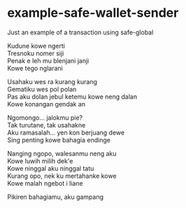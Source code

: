 # example-safe-wallet-sender
Just an example of a transaction using safe-global

Kudune kowe ngerti <br />
Tresnoku nomer siji <br />
Penak e leh mu blenjani janji <br />
Kowe tego nglarani <br />

Usahaku wes ra kurang kurang <br />
Gematiku wes pol polan <br />
Pas aku dolan jebul ketemu kowe neng dalan <br />
Kowe konangan gendak an <br />

Ngomongo... jalokmu pie? <br />
Tak turutane, tak usahakne <br />
Aku ramasalah... yen kon berjuang dewe <br />
Sing penting kowe bahagia endinge <br />

Nanging ngopo, walesanmu neng aku <br />
Kowe luwih milih dek'e <br />
Kowe ninggal aku ninggal tatu <br />
Kurang opo, nek ku mertahanke kowe <br />
Kowe malah ngebot i liane <br />

Pikiren bahagiamu, aku gampang <br />

